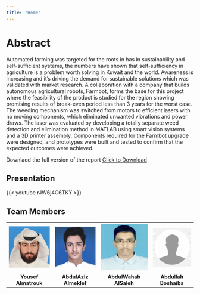 ```yaml
---
title: "Home"
---
```


# Abstract

Automated farming was targeted for the roots in has in sustainability and self-sufficient systems, the numbers have shown that self-sufficiency in agriculture is a problem worth solving in Kuwait and the world. Awareness is increasing and it’s driving the demand for sustainable solutions which was validated with market research. A collaboration with a company that builds autonomous agricultural robots, Farmbot, forms the base for this project where the feasibility of the product is studied for the region showing promising results of break-even period less than 3 years for the worst case. The weeding mechanism was switched from motors to efficient lasers with no moving components, which eliminated unwanted vibrations and power draws. The laser was evaluated by developing a totally separate weed detection and elimination method in MATLAB using smart vision systems and a 3D printer assembly. Components required for the Farmbot upgrade were designed, and prototypes were built and tested to confirm that the expected outcomes were achieved.

Downlaod the full version of the report <a href="https://raw.githubusercontent.com/me459ku/Automated-Farming/4feac831e8d27b35451a4b5fa033a7ac1d18fb62/img/Report.pdf" download>Click to Download</a>
## Presentation




{{< youtube rJW6j4C6TKY >}}

## Team Members
|   |   |   |   | 
|:-:|:-:|:-:|:-:|
|![](https://raw.githubusercontent.com/me459ku/Automated-Farming/636bc257d6f6da4838ff1aaed5dcc38137907d52/img/Yousef.png)|![](https://raw.githubusercontent.com/me459ku/Automated-Farming/636bc257d6f6da4838ff1aaed5dcc38137907d52/img/Aziz.png) | ![](https://raw.githubusercontent.com/me459ku/Automated-Farming/636bc257d6f6da4838ff1aaed5dcc38137907d52/img/Wahab.png) | ![](https://raw.githubusercontent.com/me459ku/Automated-Farming/636bc257d6f6da4838ff1aaed5dcc38137907d52/img/Abdullah.png) |
| __Yousef Almatrouk__ | __AbdulAziz Almeklef__ | __AbdulWahab AlSaleh__ | __Abdullah Boshaiba__ |




